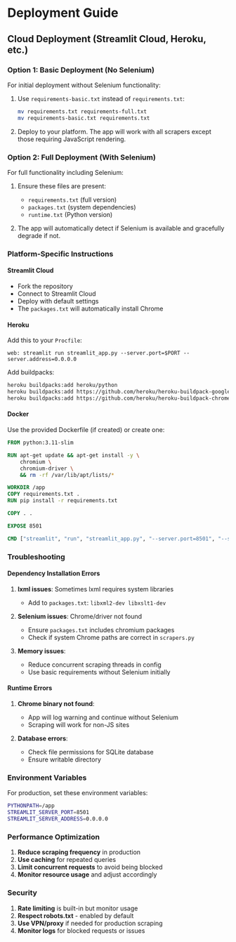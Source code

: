 # Deployment Guide

## Cloud Deployment (Streamlit Cloud, Heroku, etc.)

### Option 1: Basic Deployment (No Selenium)

For initial deployment without Selenium functionality:

1. Use `requirements-basic.txt` instead of `requirements.txt`:
   ```bash
   mv requirements.txt requirements-full.txt
   mv requirements-basic.txt requirements.txt
   ```

2. Deploy to your platform. The app will work with all scrapers except those requiring JavaScript rendering.

### Option 2: Full Deployment (With Selenium)

For full functionality including Selenium:

1. Ensure these files are present:
   - `requirements.txt` (full version)
   - `packages.txt` (system dependencies)
   - `runtime.txt` (Python version)

2. The app will automatically detect if Selenium is available and gracefully degrade if not.

### Platform-Specific Instructions

#### Streamlit Cloud
- Fork the repository
- Connect to Streamlit Cloud
- Deploy with default settings
- The `packages.txt` will automatically install Chrome

#### Heroku
Add this to your `Procfile`:
```
web: streamlit run streamlit_app.py --server.port=$PORT --server.address=0.0.0.0
```

Add buildpacks:
```bash
heroku buildpacks:add heroku/python
heroku buildpacks:add https://github.com/heroku/heroku-buildpack-google-chrome
heroku buildpacks:add https://github.com/heroku/heroku-buildpack-chromedriver
```

#### Docker
Use the provided Dockerfile (if created) or create one:

```dockerfile
FROM python:3.11-slim

RUN apt-get update && apt-get install -y \
    chromium \
    chromium-driver \
    && rm -rf /var/lib/apt/lists/*

WORKDIR /app
COPY requirements.txt .
RUN pip install -r requirements.txt

COPY . .

EXPOSE 8501

CMD ["streamlit", "run", "streamlit_app.py", "--server.port=8501", "--server.address=0.0.0.0"]
```

### Troubleshooting

#### Dependency Installation Errors

1. **lxml issues**: Sometimes lxml requires system libraries
   - Add to `packages.txt`: `libxml2-dev libxslt1-dev`

2. **Selenium issues**: Chrome/driver not found
   - Ensure `packages.txt` includes chromium packages
   - Check if system Chrome paths are correct in `scrapers.py`

3. **Memory issues**: 
   - Reduce concurrent scraping threads in config
   - Use basic requirements without Selenium initially

#### Runtime Errors

1. **Chrome binary not found**:
   - App will log warning and continue without Selenium
   - Scraping will work for non-JS sites

2. **Database errors**:
   - Check file permissions for SQLite database
   - Ensure writable directory

### Environment Variables

For production, set these environment variables:

```bash
PYTHONPATH=/app
STREAMLIT_SERVER_PORT=8501
STREAMLIT_SERVER_ADDRESS=0.0.0.0
```

### Performance Optimization

1. **Reduce scraping frequency** in production
2. **Use caching** for repeated queries
3. **Limit concurrent requests** to avoid being blocked
4. **Monitor resource usage** and adjust accordingly

### Security

1. **Rate limiting** is built-in but monitor usage
2. **Respect robots.txt** - enabled by default
3. **Use VPN/proxy** if needed for production scraping
4. **Monitor logs** for blocked requests or issues 